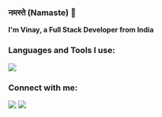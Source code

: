 

### नमस्ते (Namaste) 🙏
<p>
<b>I'm Vinay, a Full Stack Developer from India</b>
</p>
<h3 align="left">Languages and Tools I use:</h3>
<p align="left"> <img src="https://skillicons.dev/icons?i=cs,dotnet,redis,rabbitmq,visualstudio,angular,js,ts,html,vscode,azure,git,docker" /> </a> 
</p>
<h3 align="left">Connect with me:</h3>
<p align="left">
<a href="https://linkedin.com/in/tech4vinay" target="_blank"><img src="https://skillicons.dev/icons?i=linkedin" /></a>
<a href="https://instagram.com/photowala.vinay" target="_blank"><img src="https://skillicons.dev/icons?i=instagram" /></a>
</p>


